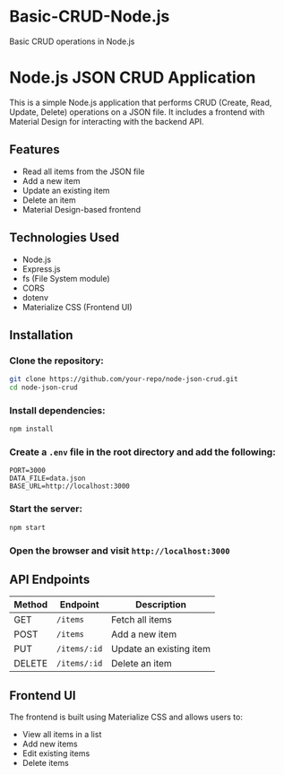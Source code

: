 # Basic-CRUD-Node.js
Basic CRUD operations in Node.js

# Node.js JSON CRUD Application

This is a simple Node.js application that performs CRUD (Create, Read, Update, Delete) operations on a JSON file. It includes a frontend with Material Design for interacting with the backend API.

## Features

- Read all items from the JSON file
- Add a new item
- Update an existing item
- Delete an item
- Material Design-based frontend

## Technologies Used

- Node.js
- Express.js
- fs (File System module)
- CORS
- dotenv
- Materialize CSS (Frontend UI)

## Installation

### Clone the repository:
```sh
git clone https://github.com/your-repo/node-json-crud.git
cd node-json-crud
```

### Install dependencies:
```sh
npm install
```

### Create a `.env` file in the root directory and add the following:
```env
PORT=3000
DATA_FILE=data.json
BASE_URL=http://localhost:3000
```

### Start the server:
```sh
npm start
```

### Open the browser and visit `http://localhost:3000`

## API Endpoints

| Method | Endpoint      | Description              |
|--------|--------------|--------------------------|
| GET    | `/items`     | Fetch all items         |
| POST   | `/items`     | Add a new item          |
| PUT    | `/items/:id` | Update an existing item |
| DELETE | `/items/:id` | Delete an item          |

## Frontend UI

The frontend is built using Materialize CSS and allows users to:
- View all items in a list
- Add new items
- Edit existing items
- Delete items

